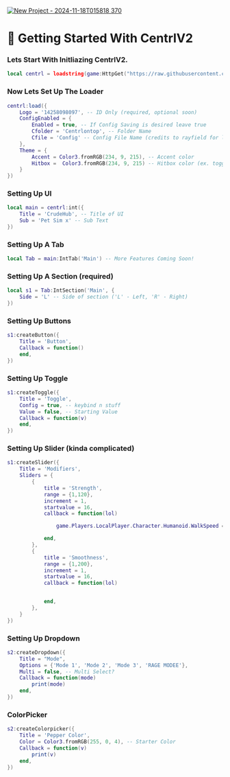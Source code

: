 [![New Project - 2024-11-18T015818 370](https://github.com/user-attachments/assets/5f51b216-518c-4ad3-a3e4-5ea4fee17085)](https://discord.gg/hVDgUm8WGr)

# 📌 Getting Started With CentrlV2
### Lets Start With Initliazing CentrlV2.
```lua
local centrl = loadstring(game:HttpGet("https://raw.githubusercontent.com/yarrosvault/CentrlV2/refs/heads/main/centrl",true))()
```
### Now Lets Set Up The Loader
```lua
centrl:load({
	Logo = '14258098097', -- ID Only (required, optional soon)
	ConfigEnabled = {
		Enabled = true, -- If Config Saving is desired leave true
		Cfolder = 'Centrlontop', -- Folder Name
		Cfile = 'Config' -- Config File Name (credits to rayfield for layout (not skidded)
	},
	Theme = {
		Accent = Color3.fromRGB(234, 9, 215), -- Accent color
		Hitbox =  Color3.fromRGB(234, 9, 215) -- Hitbox color (ex. toggle, slider)
	}
})
```
### Setting Up UI
```lua
local main = centrl:int({
	Title = 'CrudeHub', -- Title of UI
	Sub = 'Pet Sim x' -- Sub Text
})
```
### Setting Up A Tab
```lua
local Tab = main:IntTab('Main') -- More Features Coming Soon!
```
### Setting Up A Section (required)
```lua
local s1 = Tab:IntSection('Main', {
	Side = 'L' -- Side of section ('L' - Left, 'R' - Right)
})
```
### Setting Up Buttons
```lua
s1:createButton({
	Title = 'Button',
	Callback = function()
	end,
})
```

### Setting Up Toggle
```lua
s1:createToggle({
	Title = 'Toggle',
	Config = true, -- keybind n stuff
	Value = false, -- Starting Value
	Callback = function(v)
	end,
})
```

### Setting Up Slider (kinda complicated)
```lua
s1:createSlider({
	Title = 'Modifiers',
	Sliders = {
		{
			title = 'Strength',
			range = {1,120},
			increment = 1,
			startvalue = 16,
			callback = function(lol)

				game.Players.LocalPlayer.Character.Humanoid.WalkSpeed = lol

			end,
		},
		{
			title = 'Smoothness',
			range = {1,200},
			increment = 1,
			startvalue = 16,
			callback = function(lol)


			end,
		},
	}
})

```
### Setting Up Dropdown
```lua
s2:createDropdown({
	Title = "Mode",
	Options = {'Mode 1', 'Mode 2', 'Mode 3', 'RAGE MODEE'},
	Multi = false, -- Multi Select?
	Callback = function(mode)
		print(mode)
	end,
}) 
```

### ColorPicker 
```lua
s2:createColorpicker({
	Title = 'Pepper Color',
	Color = Color3.fromRGB(255, 0, 4), -- Starter Color
	Callback = function(v)
		print(v)
	end,
})
```
